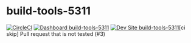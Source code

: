 # build-tools-5311

[![CircleCI](https://circleci.com/gh/pantheon-ci-bot/build-tools-5311.svg?style=shield)](https://circleci.com/gh/pantheon-ci-bot/build-tools-5311)
[![Dashboard build-tools-5311](https://img.shields.io/badge/dashboard-build_tools_5311-yellow.svg)](https://dashboard.pantheon.io/sites/15b8a51b-0c8a-4201-8875-67b435ddecf6#dev/code)
[![Dev Site build-tools-5311](https://img.shields.io/badge/site-build_tools_5311-blue.svg)](http://dev-build-tools-5311.pantheonsite.io/)[ci skip] Pull request that is not tested (#3)
